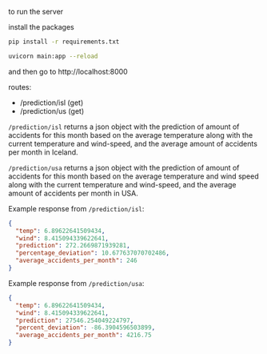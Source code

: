 to run the server

install the packages

```bash
pip install -r requirements.txt
```

```bash
uvicorn main:app --reload
```

and then go to http://localhost:8000

routes:

- /prediction/isl (get)
- /prediction/us (get)

`/prediction/isl` returns a json object with the prediction of amount of accidents for this month based on the average temperature along with the current temperature and wind-speed, and the average amount of accidents per month in Iceland.

`/prediction/usa` returns a json object with the prediction of amount of accidents for this month based on the average temperature and wind speed along with the current temperature and wind-speed, and the average amount of accidents per month in USA.

Example response from `/prediction/isl`:

```json
{
  "temp": 6.89622641509434,
  "wind": 8.415094339622641,
  "prediction": 272.2669871939281,
  "percentage_deviation": 10.677637070702486,
  "average_accidents_per_month": 246
}
```

Example response from `/prediction/usa`:

```json
{
  "temp": 6.89622641509434,
  "wind": 8.415094339622641,
  "prediction": 27546.254049224797,
  "percent_deviation": -86.3904596503899,
  "average_accidents_per_month": 4216.75
}
```

